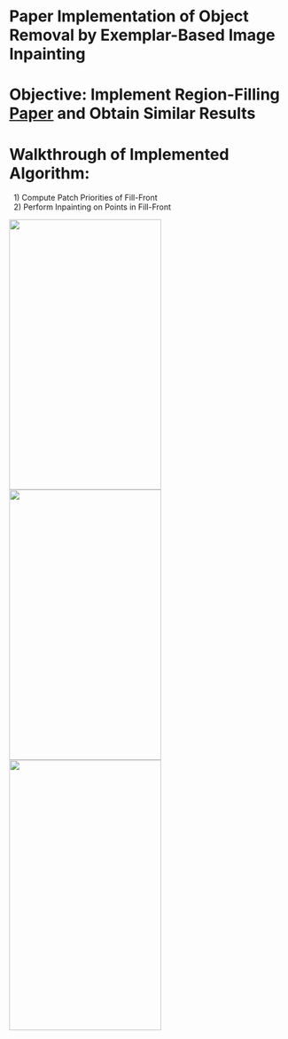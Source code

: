 # Paper Implementation of Object Removal by Exemplar-Based Image Inpainting
# Objective: Implement Region-Filling [Paper](https://www.irisa.fr/vista/Papers/2004_ip_criminisi.pdf) and Obtain Similar Results 

# Walkthrough of Implemented Algorithm:
&nbsp;&nbsp;1) Compute Patch Priorities of Fill-Front  
&nbsp;&nbsp;2) Perform Inpainting on Points in Fill-Front  

<img src="https://user-images.githubusercontent.com/29446797/157146736-85275658-0eed-42f4-bd07-6b4021fd1f94.png" height="487" width="274"> <img src="https://user-images.githubusercontent.com/29446797/157146869-ab0be8c4-6b73-4b87-8d50-44881357e2ab.png" height="487" width="274">
<img src="https://user-images.githubusercontent.com/29446797/157146944-34414296-86de-456d-8d07-b2dd504ed175.png" height="487" width="274">
